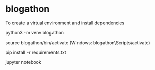 # blogathon

To create a virtual environment and install dependencies 

python3 -m venv blogathon

source blogathon/bin/activate (Windows: blogathon\Scripts\activate)

pip install -r requirements.txt

jupyter notebook
